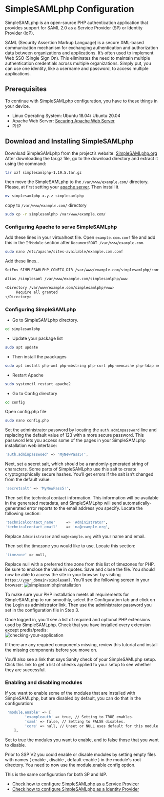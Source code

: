 # SimpleSAMLphp Configuration
SimpleSAMLphp is an open-source PHP authentication application that provides support for SAML 2.0 as a Service Provider (SP) or Identity Provider (IdP).

SAML (Security Assertion Markup Language) is a secure XML-based communication mechanism for exchanging authentication and authorization data between organizations and applications. It’s often used to implement Web SSO (Single Sign On). This eliminates the need to maintain multiple authentication credentials across multiple organizations. Simply put, you can use one identity, like a username and password, to access multiple applications.

## Prerequisites
To continue with SimpleSAMLphp configuration, you have to these things in your device.
- Linux Operating System: Ubuntu 18.04/ Ubuntu 20.04
- Apache Web Server: [Securing Apache Web Server](https://github.com/buckbeak99/Securing-Apache-Server)
- PHP 
## Download and Installing SimpleSAMLphp
Download SimpleSAMLphp from the project’s website: [SimpleSAMLphp.org](https://simplesamlphp.org/download/)  
After downloading the tar.gz file, go to the download directory and extract it using the command:  
```bash
tar xzf simplesamlphp-1.19.5.tar.gz
```
then move the SimpleSAMLphp to the `/var/www/example.com/` directory. Please, at first setting your [apache server](https://github.com/buckbeak99/Securing-Apache-Server). Then install it.  
```bash
mv simplesamlphp-x.y.z simplesamlphp
```
copy to `/var/www/example.com/` directory
```bash
sudo cp -r simplesamlphp /var/www/example.com/
```
### Configuring Apache to serve SimpleSAMLphp
Add these lines in your virtualhost file. Open `example.com.conf` file and add this in the `IfModule` section after `DocumentROOT /var/www/example.com`.
```bash
sudo nano /etc/apache/sites-available/example.com.conf
```
Add these lines..
```bash
SetEnv SIMPLESAMLPHP_CONFIG_DIR /var/www/example.com/simplesamlphp/config

Alias /simplesaml /var/www/example.com/simplesamlphp/www

<Directory /var/www/example.com/simplesamlphp/www>
     Require all granted
</Directory>
```
### Configuring SimpleSAMLphp
- Go to SimpleSAMLphp directory.
```bash
cd simplesamlphp
```
- Update your package list
```bash
sudo apt update
```
- Then install the paackages
```bash
sudo apt install php-xml php-mbstring php-curl php-memcache php-ldap memcached
```
- Restart Apache
```bash
sudo systemctl restart apache2
```
- Go to Config directory
```bash
cd config
```
Open config.php file
```bash
sudo nano config.php
```
Set the administrator password by locating the `auth.adminpassword` line and replacing the default value of 
123 with a more secure password. This password lets you access some of the pages in your SimpleSAMLphp 
installation web interface:  
```bash
'auth.adminpasswoed' => 'MyNewPass5!',
```
Next, set a secret salt, which should be a randomly-generated string of characters.
Some parts of SimpleSAMLphp use this salt to create cryptographically secure hashes. 
You’ll get errors if the salt isn’t changed from the default value.  
```bash
'secretsalt' => 'MyNewPass5!',
```
Then set the technical contact information. This information will be available in the generated metadata, 
and SimpleSAMLphp will send automatically-generated error reports to the email address you specify. 
Locate the following section:
```bash
'technicalcontact_name'     => 'Administrator',
'technicalcontact_email'    => 'na@example.org',
```
Replace `Administrator` and `na@example.org` with your name and email.  

Then set the timezone you would like to use. Locate this section:  
```bash
'timezone' => null,
```
Replace null with a preferred time zone from this list of timezones for PHP. Be sure to enclose the value in quotes.
Save and close the file. You should now be able to access the site in your browser by visiting `https://your_domain/simplesaml`. 
You’ll see the following screen in your browser:
![simplesamlphpinstallation](https://user-images.githubusercontent.com/43216053/171479139-d3a6e30b-e5f6-4971-94f0-9f20fa2d4c79.png)

To make sure your PHP installation meets all requirements for SimpleSAMLphp to run smoothly, 
select the Configuration tab and click on the Login as administrator link. 
Then use the administrator password you set in the configuration file in Step 3.  

Once logged in, you’ll see a list of required and optional PHP extensions used by SimpleSAMLphp. 
Check that you have installed every extension except predis/predis:  
![checking-your-application](https://user-images.githubusercontent.com/43216053/171479637-517a832c-444d-4a07-88df-6d3e50a3c07d.png)

If there are any required components missing, review this tutorial and install the missing components before you move on.

You’ll also see a link that says Sanity check of your SimpleSAMLphp setup. Click this link to get a list of checks applied to your setup to see whether they are successful.
### Enabling and disabling modules
If you want to enable some of the modules that are installed with SimpleSAMLphp, but are disabled by default, you can do that in the configuration:
```bash
 'module.enable' => [
         'exampleauth' => true, // Setting to TRUE enables.
         'saml' => false, // Setting to FALSE disables.
         'core' => null, // Unset or NULL uses default for this module.
    ],
```
 Set to true the modules you want to enable, and to false those that you want to disable.

Prior to SSP V2 you could enable or disable modules by setting empty files with names ( enable , disable , default-enable ) in the module's root directory. You need to now use the module.enable config option.  

This is the same configuration for both SP and IdP.
- [Check how to configure SimpleSAMLphp as a Service Provicer](Identity-Provider.md)
- [Check how to configure SimpleSAMLphp as a Identity Provider](https://github.com/buckbeak99/SimpleSAMLphp/blob/7afad291d4935e9734d0487227102fe17fa0a2ce/Service-Provider.md)
